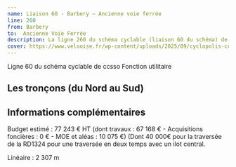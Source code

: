```yaml
---
name: Liaison 60 - Barbery – Ancienne voie ferrée
line: 260
from: Barbery
to:  Ancienne Voie Ferrée 
description: La ligne 260 du schéma cyclable (liaison 60 du schéma) de ccsso reliera Barbery à Ancienne Voie Ferrée 
cover: https://www.velooise.fr/wp-content/uploads/2025/09/cyclopolis-ccsso-260.jpg
---
```


Ligne 60 du schéma cyclable de ccsso
Fonction utilitaire

## Les tronçons (du Nord au Sud)

## Informations complémentaires

Budget estimé : 77 243 € HT (dont travaux : 67 168 € - Acquisitions foncières : 0 € - MOE et aléas : 10 075 €)
(Dont 40 000€ pour la traversée de la RD1324 pour une traversée en deux temps avec un ilot central.

Linéaire : 2 307 m

